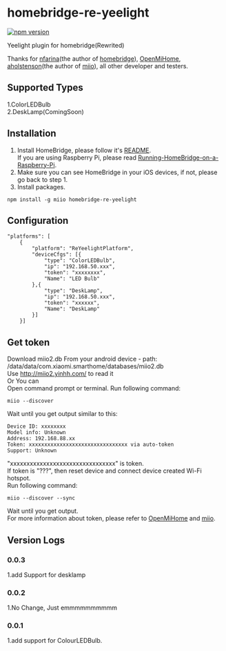 # homebridge-re-yeelight
[![npm version](https://badge.fury.io/js/homebridge-re-yeelight.svg)](https://badge.fury.io/js/homebridge-re-yeelight)

Yeelight plugin for homebridge(Rewrited)   
   
Thanks for [nfarina](https://github.com/nfarina)(the author of [homebridge](https://github.com/nfarina/homebridge)), [OpenMiHome](https://github.com/OpenMiHome/mihome-binary-protocol), [aholstenson](https://github.com/aholstenson)(the author of [miio](https://github.com/aholstenson/miio)), all other developer and testers.   

## Supported Types
1.ColorLEDBulb  
2.DeskLamp(ComingSoon)  

## Installation
1. Install HomeBridge, please follow it's [README](https://github.com/nfarina/homebridge/blob/master/README.md).   
If you are using Raspberry Pi, please read [Running-HomeBridge-on-a-Raspberry-Pi](https://github.com/nfarina/homebridge/wiki/Running-HomeBridge-on-a-Raspberry-Pi).   
2. Make sure you can see HomeBridge in your iOS devices, if not, please go back to step 1.   
3. Install packages.   
```
npm install -g miio homebridge-re-yeelight
```
## Configuration
```
"platforms": [
    {
        "platform": "ReYeelightPlatform",
        "deviceCfgs": [{
            "type": "ColorLEDBulb",
            "ip": "192.168.50.xxx",
            "token": "xxxxxxxx",
            "Name": "LED Bulb"
        },{
            "type": "DeskLamp",
            "ip": "192.168.50.xxx",
            "token": "xxxxxx",
            "Name": "DeskLamp"
        }]
    }]
```
## Get token
Download miio2.db From your android device - path: /data/data/com.xiaomi.smarthome/databases/miio2.db  
Use http://miio2.yinhh.com/ to read it  
Or You can  
Open command prompt or terminal. Run following command:
```
miio --discover
```
Wait until you get output similar to this:
```
Device ID: xxxxxxxx   
Model info: Unknown   
Address: 192.168.88.xx   
Token: xxxxxxxxxxxxxxxxxxxxxxxxxxxxxxxx via auto-token   
Support: Unknown   
```
"xxxxxxxxxxxxxxxxxxxxxxxxxxxxxxxx" is token.   
If token is "???", then reset device and connect device created Wi-Fi hotspot.   
Run following command:   
```
miio --discover --sync
```
Wait until you get output.   
For more information about token, please refer to [OpenMiHome](https://github.com/OpenMiHome/mihome-binary-protocol) and [miio](https://github.com/aholstenson/miio).   
## Version Logs 
### 0.0.3
1.add Support for desklamp
### 0.0.2
1.No Change, Just emmmmmmmmmm
### 0.0.1
1.add support for ColourLEDBulb.
